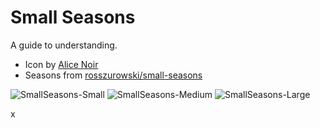 
# Small Seasons

A guide to understanding.

- Icon by [Alice Noir](https://thenounproject.com/AliceNoir/)
- Seasons from [rosszurowski/small-seasons](https://github.com/rosszurowski/small-seasons)

![SmallSeasons-Small](https://github.com/suttree/Small-Seasons/assets/14312/49c345a5-f0a1-4c80-9856-81eb44f8e419)
![SmallSeasons-Medium](https://github.com/suttree/Small-Seasons/assets/14312/775a746d-cd95-4196-b912-e82507859b2a)
![SmallSeasons-Large](https://github.com/suttree/Small-Seasons/assets/14312/77772b59-5392-42d6-933f-851765da10e7)

x
